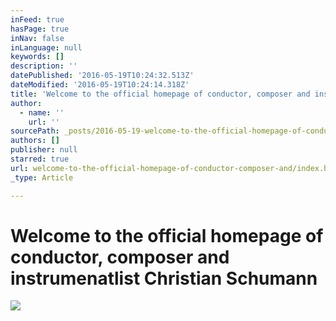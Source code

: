 ```yaml
---
inFeed: true
hasPage: true
inNav: false
inLanguage: null
keywords: []
description: ''
datePublished: '2016-05-19T10:24:32.513Z'
dateModified: '2016-05-19T10:24:14.318Z'
title: 'Welcome to the official homepage of conductor, composer and instrumenatlist Christian Schumann'
author:
  - name: ''
    url: ''
sourcePath: _posts/2016-05-19-welcome-to-the-official-homepage-of-conductor-composer-and.md
authors: []
publisher: null
starred: true
url: welcome-to-the-official-homepage-of-conductor-composer-and/index.html
_type: Article

---
```

# Welcome to the official homepage of conductor, composer and instrumenatlist Christian Schumann
![](https://the-grid-user-content.s3-us-west-2.amazonaws.com/f020412c-1549-49a4-a1e2-3e95e60b6927.jpg)
